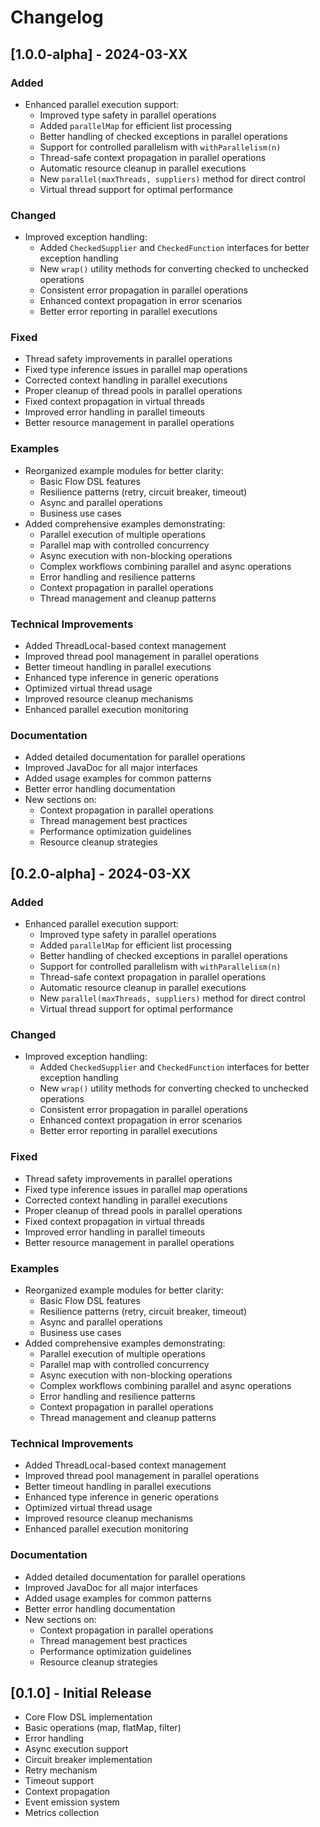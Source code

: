 # Changelog

## [1.0.0-alpha] - 2024-03-XX

### Added
- Enhanced parallel execution support:
  - Improved type safety in parallel operations
  - Added `parallelMap` for efficient list processing
  - Better handling of checked exceptions in parallel operations
  - Support for controlled parallelism with `withParallelism(n)`
  - Thread-safe context propagation in parallel operations
  - Automatic resource cleanup in parallel executions
  - New `parallel(maxThreads, suppliers)` method for direct control
  - Virtual thread support for optimal performance

### Changed
- Improved exception handling:
  - Added `CheckedSupplier` and `CheckedFunction` interfaces for better exception handling
  - New `wrap()` utility methods for converting checked to unchecked operations
  - Consistent error propagation in parallel operations
  - Enhanced context propagation in error scenarios
  - Better error reporting in parallel executions

### Fixed
- Thread safety improvements in parallel operations
- Fixed type inference issues in parallel map operations
- Corrected context handling in parallel executions
- Proper cleanup of thread pools in parallel operations
- Fixed context propagation in virtual threads
- Improved error handling in parallel timeouts
- Better resource management in parallel operations

### Examples
- Reorganized example modules for better clarity:
  - Basic Flow DSL features
  - Resilience patterns (retry, circuit breaker, timeout)
  - Async and parallel operations
  - Business use cases
- Added comprehensive examples demonstrating:
  - Parallel execution of multiple operations
  - Parallel map with controlled concurrency
  - Async execution with non-blocking operations
  - Complex workflows combining parallel and async operations
  - Error handling and resilience patterns
  - Context propagation in parallel operations
  - Thread management and cleanup patterns

### Technical Improvements
- Added ThreadLocal-based context management
- Improved thread pool management in parallel operations
- Better timeout handling in parallel executions
- Enhanced type inference in generic operations
- Optimized virtual thread usage
- Improved resource cleanup mechanisms
- Enhanced parallel execution monitoring

### Documentation
- Added detailed documentation for parallel operations
- Improved JavaDoc for all major interfaces
- Added usage examples for common patterns
- Better error handling documentation
- New sections on:
  - Context propagation in parallel operations
  - Thread management best practices
  - Performance optimization guidelines
  - Resource cleanup strategies

## [0.2.0-alpha] - 2024-03-XX

### Added
- Enhanced parallel execution support:
  - Improved type safety in parallel operations
  - Added `parallelMap` for efficient list processing
  - Better handling of checked exceptions in parallel operations
  - Support for controlled parallelism with `withParallelism(n)`
  - Thread-safe context propagation in parallel operations
  - Automatic resource cleanup in parallel executions
  - New `parallel(maxThreads, suppliers)` method for direct control
  - Virtual thread support for optimal performance

### Changed
- Improved exception handling:
  - Added `CheckedSupplier` and `CheckedFunction` interfaces for better exception handling
  - New `wrap()` utility methods for converting checked to unchecked operations
  - Consistent error propagation in parallel operations
  - Enhanced context propagation in error scenarios
  - Better error reporting in parallel executions

### Fixed
- Thread safety improvements in parallel operations
- Fixed type inference issues in parallel map operations
- Corrected context handling in parallel executions
- Proper cleanup of thread pools in parallel operations
- Fixed context propagation in virtual threads
- Improved error handling in parallel timeouts
- Better resource management in parallel operations

### Examples
- Reorganized example modules for better clarity:
  - Basic Flow DSL features
  - Resilience patterns (retry, circuit breaker, timeout)
  - Async and parallel operations
  - Business use cases
- Added comprehensive examples demonstrating:
  - Parallel execution of multiple operations
  - Parallel map with controlled concurrency
  - Async execution with non-blocking operations
  - Complex workflows combining parallel and async operations
  - Error handling and resilience patterns
  - Context propagation in parallel operations
  - Thread management and cleanup patterns

### Technical Improvements
- Added ThreadLocal-based context management
- Improved thread pool management in parallel operations
- Better timeout handling in parallel executions
- Enhanced type inference in generic operations
- Optimized virtual thread usage
- Improved resource cleanup mechanisms
- Enhanced parallel execution monitoring

### Documentation
- Added detailed documentation for parallel operations
- Improved JavaDoc for all major interfaces
- Added usage examples for common patterns
- Better error handling documentation
- New sections on:
  - Context propagation in parallel operations
  - Thread management best practices
  - Performance optimization guidelines
  - Resource cleanup strategies

## [0.1.0] - Initial Release

- Core Flow DSL implementation
- Basic operations (map, flatMap, filter)
- Error handling
- Async execution support
- Circuit breaker implementation
- Retry mechanism
- Timeout support
- Context propagation
- Event emission system
- Metrics collection 
